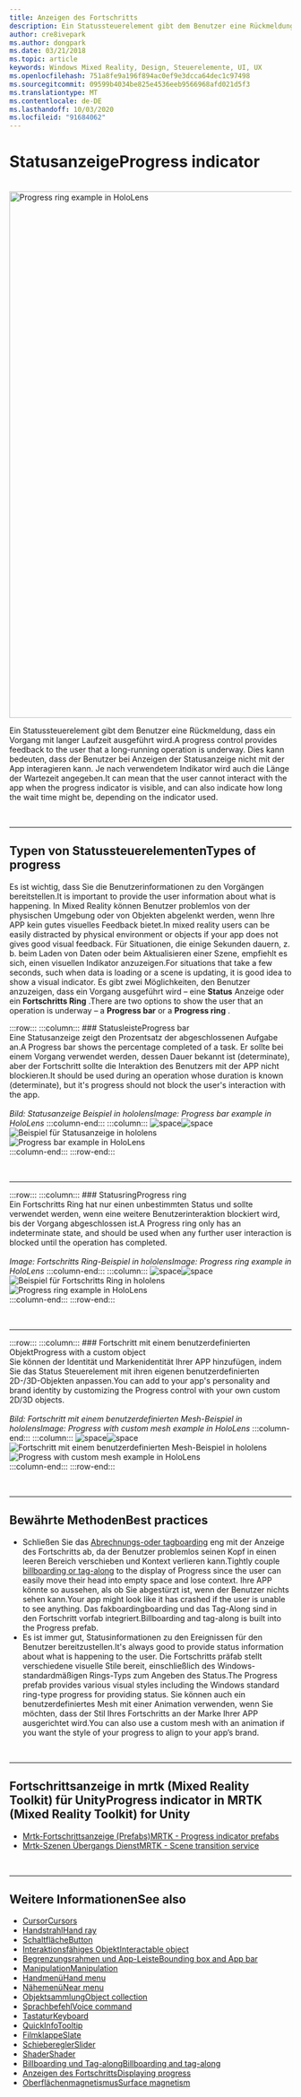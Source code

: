 ```yaml
---
title: Anzeigen des Fortschritts
description: Ein Statussteuerelement gibt dem Benutzer eine Rückmeldung, dass ein Vorgang mit langer Laufzeit ausgeführt wird.
author: cre8ivepark
ms.author: dongpark
ms.date: 03/21/2018
ms.topic: article
keywords: Windows Mixed Reality, Design, Steuerelemente, UI, UX
ms.openlocfilehash: 751a8fe9a196f894ac0ef9e3dcca64dec1c97498
ms.sourcegitcommit: 09599b4034be825e4536eeb9566968afd021d5f3
ms.translationtype: MT
ms.contentlocale: de-DE
ms.lasthandoff: 10/03/2020
ms.locfileid: "91684062"
---
```

# <a name="progress-indicator"></a><span data-ttu-id="f97d9-104">Statusanzeige</span><span class="sxs-lookup"><span data-stu-id="f97d9-104">Progress indicator</span></span>

<br>

<img src="images/MRTK_ProgressIndicator.gif" alt="Progress ring example in HoloLens" width="940px">

<span data-ttu-id="f97d9-105">Ein Statussteuerelement gibt dem Benutzer eine Rückmeldung, dass ein Vorgang mit langer Laufzeit ausgeführt wird.</span><span class="sxs-lookup"><span data-stu-id="f97d9-105">A progress control provides feedback to the user that a long-running operation is underway.</span></span> <span data-ttu-id="f97d9-106">Dies kann bedeuten, dass der Benutzer bei Anzeigen der Statusanzeige nicht mit der App interagieren kann. Je nach verwendetem Indikator wird auch die Länge der Wartezeit angegeben.</span><span class="sxs-lookup"><span data-stu-id="f97d9-106">It can mean that the user cannot interact with the app when the progress indicator is visible, and can also indicate how long the wait time might be, depending on the indicator used.</span></span>

<br>

---

## <a name="types-of-progress"></a><span data-ttu-id="f97d9-107">Typen von Statussteuerelementen</span><span class="sxs-lookup"><span data-stu-id="f97d9-107">Types of progress</span></span>

<span data-ttu-id="f97d9-108">Es ist wichtig, dass Sie die Benutzerinformationen zu den Vorgängen bereitstellen.</span><span class="sxs-lookup"><span data-stu-id="f97d9-108">It is important to provide the user information about what is happening.</span></span> <span data-ttu-id="f97d9-109">In Mixed Reality können Benutzer problemlos von der physischen Umgebung oder von Objekten abgelenkt werden, wenn Ihre APP kein gutes visuelles Feedback bietet.</span><span class="sxs-lookup"><span data-stu-id="f97d9-109">In mixed reality users can be easily distracted by physical environment or objects if your app does not gives good visual feedback.</span></span> <span data-ttu-id="f97d9-110">Für Situationen, die einige Sekunden dauern, z. b. beim Laden von Daten oder beim Aktualisieren einer Szene, empfiehlt es sich, einen visuellen Indikator anzuzeigen.</span><span class="sxs-lookup"><span data-stu-id="f97d9-110">For situations that take a few seconds, such when data is loading or a scene is updating, it is good idea to show a visual indicator.</span></span> <span data-ttu-id="f97d9-111">Es gibt zwei Möglichkeiten, den Benutzer anzuzeigen, dass ein Vorgang ausgeführt wird – eine **Status** Anzeige oder ein **Fortschritts Ring** .</span><span class="sxs-lookup"><span data-stu-id="f97d9-111">There are two options to show the user that an operation is underway – a **Progress bar** or a **Progress ring** .</span></span>

:::row:::
    :::column:::
        ### <a name="progress-barbr"></a><span data-ttu-id="f97d9-112">Statusleiste</span><span class="sxs-lookup"><span data-stu-id="f97d9-112">Progress bar</span></span><br>
        <span data-ttu-id="f97d9-113">Eine Statusanzeige zeigt den Prozentsatz der abgeschlossenen Aufgabe an.</span><span class="sxs-lookup"><span data-stu-id="f97d9-113">A Progress bar shows the percentage completed of a task.</span></span> <span data-ttu-id="f97d9-114">Er sollte bei einem Vorgang verwendet werden, dessen Dauer bekannt ist (determinate), aber der Fortschritt sollte die Interaktion des Benutzers mit der APP nicht blockieren.</span><span class="sxs-lookup"><span data-stu-id="f97d9-114">It should be used during an operation whose duration is known (determinate), but it's progress should not block the user's interaction with the app.</span></span><br>
        <br>
        <span data-ttu-id="f97d9-115">*Bild: Statusanzeige Beispiel in hololens*</span><span class="sxs-lookup"><span data-stu-id="f97d9-115">*Image: Progress bar example in HoloLens*</span></span>
    :::column-end:::
        :::column:::
        <span data-ttu-id="f97d9-116">![space](images/spacer-20x582.png)</span><span class="sxs-lookup"><span data-stu-id="f97d9-116">![space](images/spacer-20x582.png)</span></span><br>
       <span data-ttu-id="f97d9-117">![Beispiel für Statusanzeige in hololens](images/640px-progressbar.jpg)</span><span class="sxs-lookup"><span data-stu-id="f97d9-117">![Progress bar example in HoloLens](images/640px-progressbar.jpg)</span></span><br>
    :::column-end:::
:::row-end:::

<br>

---

:::row:::
    :::column:::
        ### <a name="progress-ringbr"></a><span data-ttu-id="f97d9-118">Statusring</span><span class="sxs-lookup"><span data-stu-id="f97d9-118">Progress ring</span></span><br>
        <span data-ttu-id="f97d9-119">Ein Fortschritts Ring hat nur einen unbestimmten Status und sollte verwendet werden, wenn eine weitere Benutzerinteraktion blockiert wird, bis der Vorgang abgeschlossen ist.</span><span class="sxs-lookup"><span data-stu-id="f97d9-119">A Progress ring only has an indeterminate state, and should be used when any further user interaction is blocked until the operation has completed.</span></span><br>
        <br>
        <span data-ttu-id="f97d9-120">*Image: Fortschritts Ring-Beispiel in hololens*</span><span class="sxs-lookup"><span data-stu-id="f97d9-120">*Image: Progress ring example in HoloLens*</span></span>
    :::column-end:::
        :::column:::
        <span data-ttu-id="f97d9-121">![space](images/spacer-20x582.png)</span><span class="sxs-lookup"><span data-stu-id="f97d9-121">![space](images/spacer-20x582.png)</span></span><br>
       <span data-ttu-id="f97d9-122">![Beispiel für Fortschritts Ring in hololens](images/640px-progressring.jpg)</span><span class="sxs-lookup"><span data-stu-id="f97d9-122">![Progress ring example in HoloLens](images/640px-progressring.jpg)</span></span><br>
    :::column-end:::
:::row-end:::

<br>

---

:::row:::
    :::column:::
        ### <a name="progress-with-a-custom-objectbr"></a><span data-ttu-id="f97d9-123">Fortschritt mit einem benutzerdefinierten Objekt</span><span class="sxs-lookup"><span data-stu-id="f97d9-123">Progress with a custom object</span></span><br>
        <span data-ttu-id="f97d9-124">Sie können der Identität und Markenidentität Ihrer APP hinzufügen, indem Sie das Status Steuerelement mit ihren eigenen benutzerdefinierten 2D-/3D-Objekten anpassen.</span><span class="sxs-lookup"><span data-stu-id="f97d9-124">You can add to your app's personality and brand identity by customizing the Progress control with your own custom 2D/3D objects.</span></span><br>
        <br>
        <span data-ttu-id="f97d9-125">*Bild: Fortschritt mit einem benutzerdefinierten Mesh-Beispiel in hololens*</span><span class="sxs-lookup"><span data-stu-id="f97d9-125">*Image: Progress with custom mesh example in HoloLens*</span></span>
    :::column-end:::
        :::column:::
        <span data-ttu-id="f97d9-126">![space](images/spacer-20x582.png)</span><span class="sxs-lookup"><span data-stu-id="f97d9-126">![space](images/spacer-20x582.png)</span></span><br>
       <span data-ttu-id="f97d9-127">![Fortschritt mit einem benutzerdefinierten Mesh-Beispiel in hololens](images/640px-progresscustom.jpg)</span><span class="sxs-lookup"><span data-stu-id="f97d9-127">![Progress with custom mesh example in HoloLens](images/640px-progresscustom.jpg)</span></span><br>
    :::column-end:::
:::row-end:::

<br>

---

## <a name="best-practices"></a><span data-ttu-id="f97d9-128">Bewährte Methoden</span><span class="sxs-lookup"><span data-stu-id="f97d9-128">Best practices</span></span>
* <span data-ttu-id="f97d9-129">Schließen Sie das [Abrechnungs-oder tagboarding](billboarding-and-tag-along.md) eng mit der Anzeige des Fortschritts ab, da der Benutzer problemlos seinen Kopf in einen leeren Bereich verschieben und Kontext verlieren kann.</span><span class="sxs-lookup"><span data-stu-id="f97d9-129">Tightly couple [billboarding or tag-along](billboarding-and-tag-along.md) to the display of Progress since the user can easily move their head into empty space and lose context.</span></span> <span data-ttu-id="f97d9-130">Ihre APP könnte so aussehen, als ob Sie abgestürzt ist, wenn der Benutzer nichts sehen kann.</span><span class="sxs-lookup"><span data-stu-id="f97d9-130">Your app might look like it has crashed if the user is unable to see anything.</span></span> <span data-ttu-id="f97d9-131">Das fakboardingboarding und das Tag-Along sind in den Fortschritt vorfab integriert.</span><span class="sxs-lookup"><span data-stu-id="f97d9-131">Billboarding and tag-along is built into the Progress prefab.</span></span>
* <span data-ttu-id="f97d9-132">Es ist immer gut, Statusinformationen zu den Ereignissen für den Benutzer bereitzustellen.</span><span class="sxs-lookup"><span data-stu-id="f97d9-132">It's always good to provide status information about what is happening to the user.</span></span> <span data-ttu-id="f97d9-133">Die Fortschritts präfab stellt verschiedene visuelle Stile bereit, einschließlich des Windows-standardmäßigen Rings-Typs zum Angeben des Status.</span><span class="sxs-lookup"><span data-stu-id="f97d9-133">The Progress prefab provides various visual styles including the Windows standard ring-type progress for providing status.</span></span> <span data-ttu-id="f97d9-134">Sie können auch ein benutzerdefiniertes Mesh mit einer Animation verwenden, wenn Sie möchten, dass der Stil Ihres Fortschritts an der Marke Ihrer APP ausgerichtet wird.</span><span class="sxs-lookup"><span data-stu-id="f97d9-134">You can also use a custom mesh with an animation if you want the style of your progress to align to your app’s brand.</span></span>

<br>

---

## <a name="progress-indicator-in-mrtk-mixed-reality-toolkit-for-unity"></a><span data-ttu-id="f97d9-135">Fortschrittsanzeige in mrtk (Mixed Reality Toolkit) für Unity</span><span class="sxs-lookup"><span data-stu-id="f97d9-135">Progress indicator in MRTK (Mixed Reality Toolkit) for Unity</span></span>

* [<span data-ttu-id="f97d9-136">Mrtk-Fortschrittsanzeige (Prefabs)</span><span class="sxs-lookup"><span data-stu-id="f97d9-136">MRTK - Progress indicator prefabs</span></span>](https://github.com/microsoft/MixedRealityToolkit-Unity/tree/mrtk_release/Assets/MixedRealityToolkit.SDK/Features/UX/Prefabs/ProgressIndicators)
* [<span data-ttu-id="f97d9-137">Mrtk-Szenen Übergangs Dienst</span><span class="sxs-lookup"><span data-stu-id="f97d9-137">MRTK - Scene transition service</span></span>](https://microsoft.github.io/MixedRealityToolkit-Unity/Documentation/Extensions/SceneTransitionService/SceneTransitionServiceOverview.html)


<br>

---

## <a name="see-also"></a><span data-ttu-id="f97d9-138">Weitere Informationen</span><span class="sxs-lookup"><span data-stu-id="f97d9-138">See also</span></span>

* [<span data-ttu-id="f97d9-139">Cursor</span><span class="sxs-lookup"><span data-stu-id="f97d9-139">Cursors</span></span>](cursors.md)
* [<span data-ttu-id="f97d9-140">Handstrahl</span><span class="sxs-lookup"><span data-stu-id="f97d9-140">Hand ray</span></span>](point-and-commit.md)
* [<span data-ttu-id="f97d9-141">Schaltfläche</span><span class="sxs-lookup"><span data-stu-id="f97d9-141">Button</span></span>](button.md)
* [<span data-ttu-id="f97d9-142">Interaktionsfähiges Objekt</span><span class="sxs-lookup"><span data-stu-id="f97d9-142">Interactable object</span></span>](interactable-object.md)
* [<span data-ttu-id="f97d9-143">Begrenzungsrahmen und App-Leiste</span><span class="sxs-lookup"><span data-stu-id="f97d9-143">Bounding box and App bar</span></span>](app-bar-and-bounding-box.md)
* [<span data-ttu-id="f97d9-144">Manipulation</span><span class="sxs-lookup"><span data-stu-id="f97d9-144">Manipulation</span></span>](direct-manipulation.md)
* [<span data-ttu-id="f97d9-145">Handmenü</span><span class="sxs-lookup"><span data-stu-id="f97d9-145">Hand menu</span></span>](hand-menu.md)
* [<span data-ttu-id="f97d9-146">Nähemenü</span><span class="sxs-lookup"><span data-stu-id="f97d9-146">Near menu</span></span>](near-menu.md)
* [<span data-ttu-id="f97d9-147">Objektsammlung</span><span class="sxs-lookup"><span data-stu-id="f97d9-147">Object collection</span></span>](object-collection.md)
* [<span data-ttu-id="f97d9-148">Sprachbefehl</span><span class="sxs-lookup"><span data-stu-id="f97d9-148">Voice command</span></span>](voice-input.md)
* [<span data-ttu-id="f97d9-149">Tastatur</span><span class="sxs-lookup"><span data-stu-id="f97d9-149">Keyboard</span></span>](keyboard.md)
* [<span data-ttu-id="f97d9-150">QuickInfo</span><span class="sxs-lookup"><span data-stu-id="f97d9-150">Tooltip</span></span>](tooltip.md)
* [<span data-ttu-id="f97d9-151">Filmklappe</span><span class="sxs-lookup"><span data-stu-id="f97d9-151">Slate</span></span>](slate.md)
* [<span data-ttu-id="f97d9-152">Schieberegler</span><span class="sxs-lookup"><span data-stu-id="f97d9-152">Slider</span></span>](slider.md)
* [<span data-ttu-id="f97d9-153">Shader</span><span class="sxs-lookup"><span data-stu-id="f97d9-153">Shader</span></span>](shader.md)
* [<span data-ttu-id="f97d9-154">Billboarding und Tag-along</span><span class="sxs-lookup"><span data-stu-id="f97d9-154">Billboarding and tag-along</span></span>](billboarding-and-tag-along.md)
* [<span data-ttu-id="f97d9-155">Anzeigen des Fortschritts</span><span class="sxs-lookup"><span data-stu-id="f97d9-155">Displaying progress</span></span>](progress.md)
* [<span data-ttu-id="f97d9-156">Oberflächenmagnetismus</span><span class="sxs-lookup"><span data-stu-id="f97d9-156">Surface magnetism</span></span>](surface-magnetism.md)
